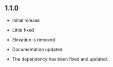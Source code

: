 ## 1.1.0

* Initial release

* Little fixed

* Elevation is removed

* Documentation updated 

* The dependency has been fixed and updated.


